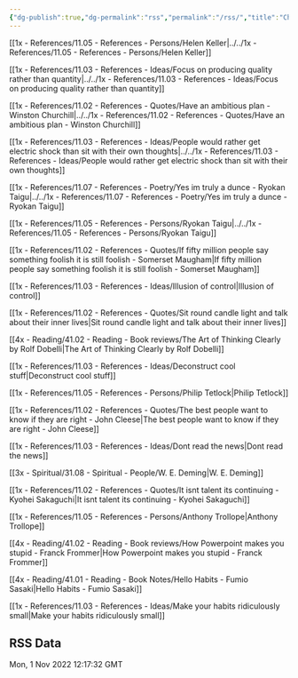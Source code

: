 ```yaml
---
{"dg-publish":true,"dg-permalink":"rss","permalink":"/rss/","title":"Changelog for RSS","dgShowBacklinks":false}
---
```




[[1x - References/11.05 - References - Persons/Helen Keller\|../../1x - References/11.05 - References - Persons/Helen Keller]]

[[1x - References/11.03 - References - Ideas/Focus on producing quality rather than quantity\|../../1x - References/11.03 - References - Ideas/Focus on producing quality rather than quantity]]

[[1x - References/11.02 - References - Quotes/Have an ambitious plan - Winston Churchill\|../../1x - References/11.02 - References - Quotes/Have an ambitious plan - Winston Churchill]]

[[1x - References/11.03 - References - Ideas/People would rather get electric shock than sit with their own thoughts\|../../1x - References/11.03 - References - Ideas/People would rather get electric shock than sit with their own thoughts]]

[[1x - References/11.07 - References - Poetry/Yes im truly a dunce - Ryokan Taigu\|../../1x - References/11.07 - References - Poetry/Yes im truly a dunce - Ryokan Taigu]]

[[1x - References/11.05 - References - Persons/Ryokan Taigu\|../../1x - References/11.05 - References - Persons/Ryokan Taigu]]

[[1x - References/11.02 - References - Quotes/If fifty million people say something foolish it is still foolish - Somerset Maugham\|If fifty million people say something foolish it is still foolish - Somerset Maugham]]

[[1x - References/11.03 - References - Ideas/Illusion of control\|Illusion of control]]

[[1x - References/11.02 - References - Quotes/Sit round candle light and talk about their inner lives\|Sit round candle light and talk about their inner lives]]

[[4x - Reading/41.02 - Reading - Book reviews/The Art of Thinking Clearly by Rolf Dobelli\|The Art of Thinking Clearly by Rolf Dobelli]]

[[1x - References/11.03 - References - Ideas/Deconstruct cool stuff\|Deconstruct cool stuff]]

[[1x - References/11.05 - References - Persons/Philip Tetlock\|Philip Tetlock]]

[[1x - References/11.02 - References - Quotes/The best people want to know if they are right - John Cleese\|The best people want to know if they are right - John Cleese]]

[[1x - References/11.03 - References - Ideas/Dont read the news\|Dont read the news]]

[[3x - Spiritual/31.08 - Spiritual - People/W. E. Deming\|W. E. Deming]]

[[1x - References/11.02 - References - Quotes/It isnt talent its continuing - Kyohei Sakaguchi\|It isnt talent its continuing - Kyohei Sakaguchi]]

[[1x - References/11.05 - References - Persons/Anthony Trollope\|Anthony Trollope]]

[[4x - Reading/41.02 - Reading - Book reviews/How Powerpoint makes you stupid - Franck Frommer\|How Powerpoint makes you stupid - Franck Frommer]]

[[4x - Reading/41.01 - Reading - Book Notes/Hello Habits - Fumio Sasaki\|Hello Habits - Fumio Sasaki]]

[[1x - References/11.03 - References - Ideas/Make your habits ridiculously small\|Make your habits ridiculously small]]

## RSS Data
<div class='date'>Mon, 1 Nov 2022 12:17:32 GMT</div>
